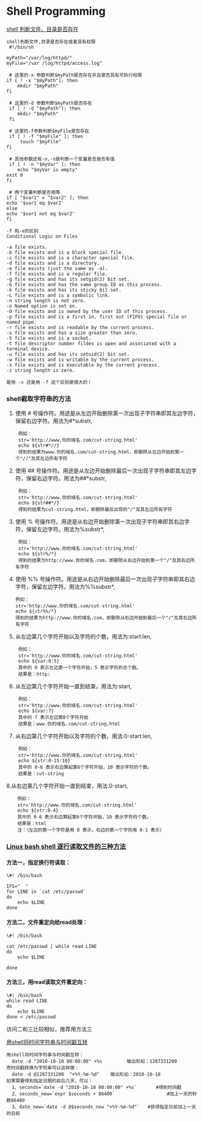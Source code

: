 # Shell Programming

[shell 判断文件、目录是否存在](http://blog.sina.com.cn/s/blog_9447b14f01016q2y.html)
	
	shell判断文件,目录是否存在或者具有权限 
	 #!/bin/sh 
 
	myPath="/var/log/httpd/" 
	myFile="/var /log/httpd/access.log" 

	 # 这里的-x 参数判断$myPath是否存在并且是否具有可执行权限 
	if [ ! -x "$myPath"]; then 
		mkdir "$myPath" 
	fi 
 
	 # 这里的-d 参数判断$myPath是否存在 
	 if [ ! -d "$myPath"]; then 
	 	mkdir "$myPath" 
	 fi 

	 # 这里的-f参数判断$myFile是否存在 
	 if [ ! -f "$myFile" ]; then 
		 touch "$myFile" 
 	fi 
 
	 # 其他参数还有-n,-n是判断一个变量是否是否有值 
	 if [ ! -n "$myVar" ]; then 
		echo "$myVar is empty" 
	exit 0 
	fi 

	 # 两个变量判断是否相等 
	if [ "$var1" = "$var2" ]; then 
	echo '$var1 eq $var2' 
	else 
	echo '$var1 not eq $var2' 
	fi 

	-f 和-e的区别 
	Conditional Logic on Files 

	-a file exists. 
	-b file exists and is a block special file. 
	-c file exists and is a character special file. 
	-d file exists and is a directory. 
	-e file exists (just the same as -a). 
	-f file exists and is a regular file. 
	-g file exists and has its setgid(2) bit set. 
	-G file exists and has the same group ID as this process. 
	-k file exists and has its sticky bit set. 
	-L file exists and is a symbolic link. 
	-n string length is not zero. 
	-o Named option is set on. 
	-O file exists and is owned by the user ID of this process. 
	-p file exists and is a first in, first out (FIFO) special file or 
	named pipe. 
	-r file exists and is readable by the current process. 
	-s file exists and has a size greater than zero. 
	-S file exists and is a socket. 
	-t file descriptor number fildes is open and associated with a 
	terminal device. 
	-u file exists and has its setuid(2) bit set. 
	-w file exists and is writable by the current process. 
	-x file exists and is executable by the current process. 
	-z string length is zero. 

	是用 -s 还是用 -f 这个区别是很大的！


### shell截取字符串的方法
1. 使用 # 号操作符。用途是从左边开始删除第一次出现子字符串即其左边字符，保留右边字符。用法为#*substr,

	    例如：
	    str='http://www.你的域名.com/cut-string.html'
		echo ${str#*//}
		得到的结果为www.你的域名.com/cut-string.html，即删除从左边开始到第一个"//"及其左边所有字符

2. 使用 ## 号操作符。用途是从左边开始删除最后一次出现子字符串即其左边字符，保留右边字符。用法为##*substr,
    
    	例如：
		str='http://www.你的域名.com/cut-string.html'
		echo ${str##*/}
		得到的结果为cut-string.html，即删除最后出现的"/"及其左边所有字符
	
3. 使用 % 号操作符。用途是从右边开始删除第一次出现子字符串即其右边字符，保留左边字符。用法为%substr*,

		例如：
		str='http://www.你的域名.com/cut-string.html'
		echo ${str%/*}
		得到的结果为http://www.你的域名.com，即删除从右边开始到第一个"/"及其右边所有字符
		
4.  使用 %% 号操作符。用途是从右边开始删除最后一次出现子字符串即其右边字符，保留左边字符。用法为%%substr*,
		
		例如：
		str='http://www.你的域名.com/cut-string.html'
		echo ${str%%/*}
		得到的结果为http://www.你的域名.com，即删除从右边开始到最后一个"/"及其右边所有字符


5. 从左边第几个字符开始以及字符的个数，用法为:start:len,

		例如：
		str='http://www.你的域名.com/cut-string.html'
		echo ${var:0:5}
		其中的 0 表示左边第一个字符开始，5 表示字符的总个数。
		结果是：http:
		
6. 从左边第几个字符开始一直到结束，用法为:start,

		例如：
		str='http://www.你的域名.com/cut-string.html'
		echo ${var:7}
		其中的 7 表示左边第8个字符开始
		结果是：www.你的域名.com/cut-string.html
		
7. 从右边第几个字符开始以及字符的个数，用法:0-start:len,
		
		例如：
		str='http://www.你的域名.com/cut-string.html'
		echo ${str:0-15:10}
		其中的 0-6 表示右边算起第6个字符开始，10 表示字符的个数。
		结果是：cut-string
		
		
8.从右边第几个字符开始一直到结束，用法:0-start,

		例如：
		str='http://www.你的域名.com/cut-string.html'
		echo ${str:0-4}
		其中的 0-6 表示右边算起第6个字符开始，10 表示字符的个数。
		结果是：html
		注：（左边的第一个字符是用 0 表示，右边的第一个字符用 0-1 表示）



### [Linux bash shell 逐行读取文件的三种方法]("http://blog.chinaunix.net/uid-20551209-id-3761912.html")

#### 方法一，指定换行符读取：

	\#! /bin/bash  
  
	IFS="  "   
	for LINE in `cat /etc/passwd`  
	do   
        echo $LINE 
	done
	
	
#### 方法二，文件重定向给read处理：

	\#! /bin/bash  
  
	cat /etc/passwd | while read LINE  
	do
        echo $LINE 

	done
 

#### 方法三，用read读取文件重定向：

	\#! /bin/bash    
	while read LINE
	do
        echo $LINE 
	done < /etc/passwd

访问二和三比较相似，推荐用方法三


[用shell将时间字符串与时间戳互转]("http://blog.csdn.net/runming918/article/details/7384828")

	用shell将时间字符串与时间戳互转：
      date -d "2010-10-18 00:00:00" +%s         输出形如：1287331200
	而时间戳转换为字符串可以这样做：
      date -d @1287331200  "+%Y-%m-%d"    输出形如：2010-10-18
	如果需要得到指定日期的前后几天，可以：
      1、seconds=`date -d "2010-10-18 00:00:00" +%s`       #得到时间戳
      2、seconds_new=`expr $seconds + 86400`                   #加上一天的秒数86400
      3、date_new=`date -d @$seconds_new "+%Y-%m-%d"`   #获得指定日前加上一天的日前

